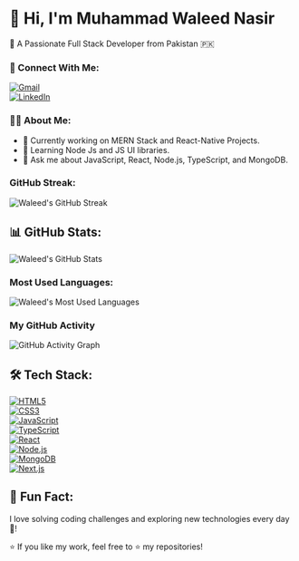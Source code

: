 # 👋 Hi, I'm Muhammad Waleed Nasir  

🚀 A Passionate Full Stack Developer from Pakistan 🇵🇰  

### 📧 Connect With Me:  

[![Gmail](https://img.shields.io/badge/Gmail-D14836?style=for-the-badge&logo=gmail&logoColor=white)](mailto:your-email@example.com)  
[![LinkedIn](https://img.shields.io/badge/LinkedIn-0077B5?style=for-the-badge&logo=linkedin&logoColor=white)](https://www.linkedin.com/in/muhamad-waleed-nasir-75057820b/)  

### 👨‍💻 About Me:  

- 🔭 Currently working on MERN Stack and React-Native Projects.  
- 🌱 Learning Node Js and JS UI libraries.  
- 💬 Ask me about JavaScript, React, Node.js, TypeScript, and MongoDB.  

### GitHub Streak:  

![Waleed's GitHub Streak](https://github-readme-streak-stats.herokuapp.com/?user=waleed-fabtechsol&theme=radical&border_radius=10&bg_color=00000000)  

## 📊 GitHub Stats:  

![Waleed's GitHub Stats](https://github-readme-stats.vercel.app/api?username=waleed-fabtechsol&show_icons=true&count_private=true&theme=radical&hide_title=true&hide=prs&border_radius=10&bg_color=00000000)  

### Most Used Languages:  

![Waleed's Most Used Languages](https://github-readme-stats.vercel.app/api/top-langs/?username=waleed-fabtechsol&layout=compact&theme=radical&border_radius=10&bg_color=00000000)  

### My GitHub Activity  

![GitHub Activity Graph](https://activity-graph.herokuapp.com/graph?username=waleed-fabtechsol&theme=radical&bg_color=00000000)  

## 🛠️ Tech Stack:  

[![HTML5](https://img.shields.io/badge/HTML5-E34F26?style=for-the-badge&logo=html5&logoColor=white)](https://developer.mozilla.org/en-US/docs/Web/HTML)  
[![CSS3](https://img.shields.io/badge/CSS3-1572B6?style=for-the-badge&logo=css3&logoColor=white)](https://developer.mozilla.org/en-US/docs/Web/CSS)  
[![JavaScript](https://img.shields.io/badge/JavaScript-F7DF1E?style=for-the-badge&logo=javascript&logoColor=black)](https://developer.mozilla.org/en-US/docs/Web/JavaScript)  
[![TypeScript](https://img.shields.io/badge/TypeScript-3178C6?style=for-the-badge&logo=typescript&logoColor=white)](https://www.typescriptlang.org/)  
[![React](https://img.shields.io/badge/React-61DAFB?style=for-the-badge&logo=react&logoColor=black)](https://reactjs.org/)  
[![Node.js](https://img.shields.io/badge/Node.js-339933?style=for-the-badge&logo=nodedotjs&logoColor=white)](https://nodejs.org/)  
[![MongoDB](https://img.shields.io/badge/MongoDB-4EA94B?style=for-the-badge&logo=mongodb&logoColor=white)](https://www.mongodb.com/)  
[![Next.js](https://img.shields.io/badge/Next.js-000000?style=for-the-badge&logo=nextdotjs&logoColor=white)](https://nextjs.org/)  

## 🎯 Fun Fact:  

I love solving coding challenges and exploring new technologies every day 🚀!  

⭐ If you like my work, feel free to ⭐️ my repositories!  
